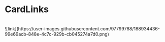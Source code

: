 # CardLinks
<br>
![link](https://user-images.githubusercontent.com/97799788/188934436-99e69acb-848e-4c7c-929b-cb045274a7d0.png)
